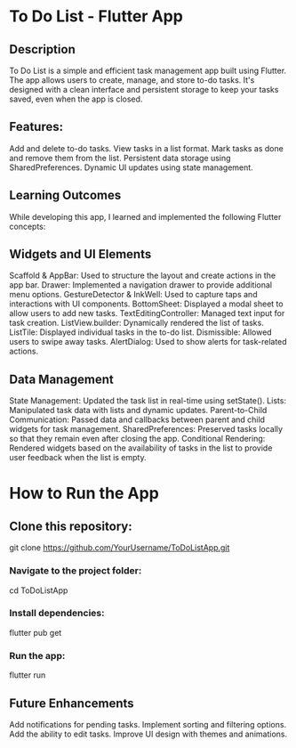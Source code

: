 # To Do List - Flutter App
## Description
To Do List is a simple and efficient task management app built using Flutter. The app allows users to create, manage, and store to-do tasks. It's designed with a clean interface and persistent storage to keep your tasks saved, even when the app is closed.

## Features:
Add and delete to-do tasks.
View tasks in a list format.
Mark tasks as done and remove them from the list.
Persistent data storage using SharedPreferences.
Dynamic UI updates using state management.
## Learning Outcomes
While developing this app, I learned and implemented the following Flutter concepts:

## Widgets and UI Elements
Scaffold & AppBar: Used to structure the layout and create actions in the app bar.
Drawer: Implemented a navigation drawer to provide additional menu options.
GestureDetector & InkWell: Used to capture taps and interactions with UI components.
BottomSheet: Displayed a modal sheet to allow users to add new tasks.
TextEditingController: Managed text input for task creation.
ListView.builder: Dynamically rendered the list of tasks.
ListTile: Displayed individual tasks in the to-do list.
Dismissible: Allowed users to swipe away tasks.
AlertDialog: Used to show alerts for task-related actions.
## Data Management
State Management: Updated the task list in real-time using setState().
Lists: Manipulated task data with lists and dynamic updates.
Parent-to-Child Communication: Passed data and callbacks between parent and child widgets for task management.
SharedPreferences: Preserved tasks locally so that they remain even after closing the app.
Conditional Rendering: Rendered widgets based on the availability of tasks in the list to provide user feedback when the list is empty.
# How to Run the App
## Clone this repository:


git clone https://github.com/YourUsername/ToDoListApp.git

### Navigate to the project folder:


cd ToDoListApp
### Install dependencies:


flutter pub get
### Run the app:


flutter run


## Future Enhancements
Add notifications for pending tasks.
Implement sorting and filtering options.
Add the ability to edit tasks.
Improve UI design with themes and animations.
